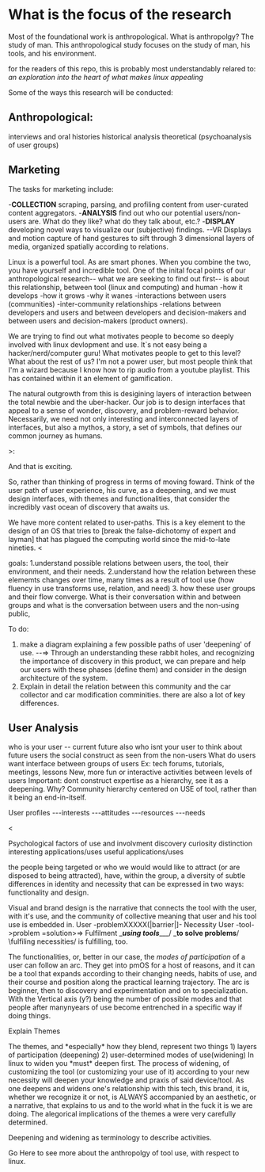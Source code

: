 
# What is the focus of the research

Most of the foundational work is anthropological. What is anthropolgy? The study of man. This anthropological study focuses on the study of man, his tools, and his environment. 

for the readers of this repo, this is probably most understandably relared to:
*an exploration into the heart of what makes linux appealing*

Some of the ways this research will be conducted:

## Anthropological:
interviews and oral histories 
historical analysis
theoretical (psychoanalysis of user groups)

## Marketing

The tasks for marketing include: 

-**COLLECTION** scraping, parsing, and profiling content from user-curated content aggregators.
-**ANALYSIS** find out who our potential users/non-users are. What do they like?  what do they talk about, etc.?
-**DISPLAY** developing novel ways to visualize our (subjective) findings. 
--VR Displays and motion capture of hand gestures to sift through 3 dimensional layers of media, organized spatially according to relations.


Linux is a powerful tool. As are smart phones. When you combine the two, you have yourself and incredible tool. One of the inital focal points of our anthropological research-- what we are seeking to find out first-- is about this relationship, between tool (linux and computing) and human
-how it develops
-how it grows
-why it wanes
-interactions between users (communities)
-inter-community relationships
-relations between developers and users and between developers and decision-makers and between users and decision-makers (product owners).

We are trying to find out what motivates people to become so deeply involved with linux devlopment and use. It`s not easy being a hacker/nerd/computer guru! What motivates people to get to this level? What about the rest of us? I'm not a power user, but most people think that I'm a wizard because I know how to rip audio from a youtube playlist. This has contained within it an element of gamification. 

The natural outgrowth from this is desigining layers of interaction between the total newbie and the uber-hacker. Our job is to design interfaces that appeal to a sense of wonder, discovery, and problem-reward behavior. Necessarily, we need not only interesting and interconnected layers of interfaces, but also a mythos, a story, a set of symbols, that defines our common journey as humans.
<link to common_journey.md>>:

And that is exciting.

So, rather than thinking of progress in terms of moving foward. Think of the user path of user experience, his curve, as a deepening, and we must design interfaces, with themes and functionalities, that consider the incredibly vast ocean of discovery that awaits us.


We have more content related to user-paths. This is a key element to the design of an OS that tries to [break the false-dichotomy of expert and layman] that has plagued the computing world since the mid-to-late nineties. <<insert content links here>


goals: 
1.understand possible relations between users, the tool, their environment, and their needs.
2.understand how the relation between these elememts changes over time, many times as a result of tool use (how fluency in use transforms use, relation, and need)
3. how these user groups and their flow converge. What is their conversation within and between groups and what is the conversation between users and the non-using public,

To do:
1. make a diagram explaining a few possible paths of user 'deepening' of use. --=> Through an understanding these rabbit holes, and recognizing the importance of discovery in this product, we can prepare and help our users with these phases (define them) and consider in the design architecture of the system.
2. Explain in detail the relation between this community and the car collector and car modification comminities. there are also a lot of key differences.

## User Analysis
who is your user  -- 
  current
  future
also who isnt your user
  to think about future users
  the social construct as seen from the  non-users
What do users want
interface between groups of users
  Ex: tech forums, tutorials, meetings, lessons
  New, more fun or interactive activities between levels of users
  Important: dont construct expertise as a hierarchy, see it as a deepening. Why? Community hierarchy centered on USE of tool, rather than it being an end-in-itself.<link to forms-of-user-interaction.md>
  
User profiles
---interests
---attitudes
---resources
---needs

<<link to user profiles>


Psychological factors of use and involvment
discovery
curiosity
distinction
interesting applications/uses
useful applications/uses

<link to branding_psychology.md here>


the people being targeted or who we would would like to attract (or are disposed to being attracted), have, within the group, a diversity of subtle differences in identity and necessity that can be expressed in two ways: functionality and design. 


Visual and brand design is the narrative that connects the tool with the user, with it's use, and the community of collective meaning that user and his tool use is embedded in.
User -problemXXXXX(|barrier|]- Necessity
User -tool->problem =solution>=> Fulfilment
\________using tools__________/
  \_____to solve problems____/
     \fulfiling necessities/
        is fulfilling, too.

The functionalities, or, better in our case, the *modes of participation* of a user can follow an arc. They get into pmOS for a host of reasons, and it can be a tool that expands according to their changing needs, habits of use, and their course and position along the practical learning trajectory. The arc is beginner, then to discovery and experimentation and on to specialization. With the Vertical axis (y?) being the number of possible modes and that people after manynyears of use become entrenched in a specific way if doing things.

<link to models_of_use.md>


Explain Themes
<link to themes>
The themes, and *especially* how they blend,  represent two things
1) layers of participation (deepening)
2) user-determined modes of use(widening)
In linux to widen you *must* deepen first. The process of widening, of customizing the tool (or customizing your use of it) according to your new necessity will deepen your knowledge and praxis of said device/tool. As one deepens and widens one's relationship with this tech, this brand, it is, whether we recognize it or not, is ALWAYS  accompanied by an aesthetic, or a narrative, that explains to us and to the world what in the fuck it is we are doing. The alegorical implications of the themes a were very carefully determined.

Deepening and widening as terminology to describe activities.

<link to the psychology-of-the-diehard-linux-user.md>

Go Here to see more about the anthropolgy of tool use, with respect to linux.
